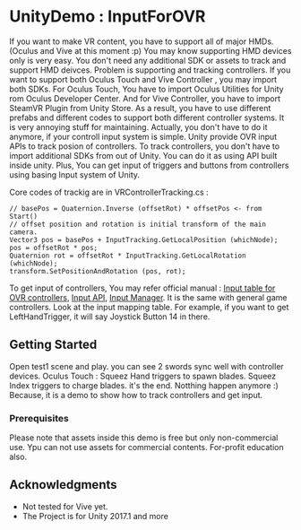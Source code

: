 # UnityDemo : InputForOVR

If you want to make VR content, you have to support all of major HMDs.(Oculus and Vive at this moment :p) You may know supporting HMD devices only is very easy. You don't need any additional SDK or assets to track and support HMD deivces.
Problem is supporting and tracking controllers. If you want to support both Oculus Touch and Vive Controller , you may import both SDKs. For Oculus Touch, You have to import Oculus Utilities for Unity rom Oculus Developer Center. And for Vive Controller, you have to import SteamVR Plugin from Unity Store. As a result, you have to use different prefabs and different codes to support both different controller systems. It is very annoying stuff for maintaining.
Actually, you don't have to do it anymore, if your controll input system is simple. Unity provide OVR input APIs to track posion of controllers. To track controllers, you don't have to import additional SDKs from out of Unity. You can do it as using API built inside unity. Plus, You can get input of triggers and buttons from controllers using  basing Input system of Unity.

Core codes of trackig are in VRControllerTracking.cs : 

```
// basePos = Quaternion.Inverse (offsetRot) * offsetPos <- from Start()
// offset position and rotation is initial transform of the main camera.
Vector3 pos = basePos + InputTracking.GetLocalPosition (whichNode);
pos = offsetRot * pos;
Quaternion rot = offsetRot * InputTracking.GetLocalRotation (whichNode);
transform.SetPositionAndRotation (pos, rot);
```

To get input of controllers, You may refer official manual : [Input table for OVR controllers](https://docs.unity3d.com/Manual/OpenVRControllers.html), [Input API](https://docs.unity3d.com/ScriptReference/Input.html), [Input Manager](https://docs.unity3d.com/Manual/class-InputManager.html). 
It is the same with general game controllers. Look at the input mapping table. For example, if you want to get LeftHandTrigger, it will say Joystick Button 14 in there.


## Getting Started

Open test1 scene and play. you can see 2 swords sync well with controller devices.
Oculus Touch : Squeez Hand triggers to spawn blades. Squeez Index triggers to charge blades. 
it's the end. Notthing happen anymore :) Because, it is a demo to show how to track controllers and get input.


### Prerequisites

Please note that assets inside this demo is free but only non-commercial use. Ypu can not use assets for commercial contents. For-profit education also.


## Acknowledgments

* Not tested for Vive yet.
* The Project is for Unity 2017.1 and more
